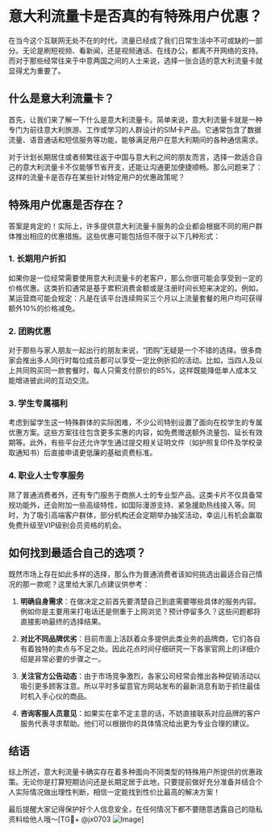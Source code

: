 # 意大利流量卡是否真的有特殊用户优惠？

在当今这个互联网无处不在的时代，流量已经成了我们日常生活中不可或缺的一部分。无论是刷短视频、看新闻，还是视频通话、在线办公，都离不开网络的支持。而对于那些经常往来于中意两国之间的人士来说，选择一张合适的意大利流量卡就显得尤为重要了。

## 什么是意大利流量卡？

首先，让我们来了解一下什么是意大利流量卡。简单来说，意大利流量卡就是一种专门为前往意大利旅游、工作或学习的人群设计的SIM卡产品。它通常包含了数据流量、语音通话和短信服务等功能，能够满足用户在意大利期间的各种通信需求。

对于计划长期居住或者频繁往返于中国与意大利之间的朋友而言，选择一款适合自己的意大利流量卡不仅能够节省开支，还能让沟通更加便捷顺畅。那么问题来了：这样的流量卡是否存在某些针对特定用户的优惠政策呢？

## 特殊用户优惠是否存在？

答案是肯定的！实际上，许多提供意大利流量卡服务的企业都会根据不同的用户群体推出相应的优惠措施。这些优惠可能包括但不限于以下几种形式：

### 1. 长期用户折扣

如果你是一位经常需要使用意大利流量卡的老客户，那么你很可能会享受到一定的价格优惠。这类折扣通常是基于累积消费金额或是注册时间长短来决定的。例如，某运营商可能会规定：凡是在该平台连续购买三个月以上流量套餐的用户均可获得额外10%的价格减免。

### 2. 团购优惠

对于那些与家人朋友一起出行的朋友来说，“团购”无疑是一个不错的选择。很多商家会推出多人同行时每位成员都可以享受一定比例折扣的活动。比如，当四人及以上共同购买同一款套餐时，每人只需支付原价的85%，这样既能降低单人成本又能增进彼此间的互动交流。

### 3. 学生专属福利

考虑到留学生这一特殊群体的实际困难，不少公司特别设置了面向在校学生的专属优惠方案。这些方案往往包含更多实惠的内容，如免费赠送额外流量包、延长有效期等。此外，有些平台还允许学生通过提交相关证明文件（如护照复印件及学校录取通知书）后直接申请更低廉的基础资费标准。

### 4. 职业人士专享服务

除了普通消费者外，还有专门服务于商旅人士的专业型产品。这类卡片不仅具备常规功能外，还会附加一些高级特性，如国际漫游支持、紧急援助热线接入等。同时，为了吸引高端客户群体，部分机构还会定期举办抽奖活动，幸运儿有机会赢取免费升级至VIP级别会员资格的机会。

## 如何找到最适合自己的选项？

既然市场上存在如此多样的选择，那么作为普通消费者该如何挑选出最适合自己情况的那一款呢？这里给大家几点建议供参考：

1. **明确自身需求**：在做决定之前首先要清楚自己到底需要哪些具体的服务内容。例如你是主要用来打电话还是侧重于上网浏览？预计停留多久？这些问题都将直接影响最终的选择结果。

2. **对比不同品牌优劣**：目前市面上活跃着众多提供此类业务的品牌商，它们各自有着独特的卖点与不足之处。因此花点时间仔细研究一下各家官网上的详细介绍是非常必要的步骤之一。

3. **关注官方公告动态**：由于市场竞争激烈，各家公司经常会推出各种促销活动以吸引更多顾客注意。所以平时多留意官方网站发布的最新消息有助于抓住最佳时机入手心仪的商品。

4. **咨询客服人员意见**：如果实在拿不定主意的话，不妨直接联系对应品牌的客户服务代表寻求帮助。他们可以根据你的具体情况给出更为专业合理的建议。

## 结语

综上所述，意大利流量卡确实存在着多种面向不同类型的特殊用户所提供的优惠政策。无论你是打算短期访问还是长期定居于此地，只要提前做好充分准备并结合个人实际情况做出理性判断，相信一定能找到性价比最高的解决方案！

最后提醒大家记得保护好个人信息安全，在任何情况下都不要随意透露自己的隐私资料给他人哦～[TG💪+ @jx0703 ![Image](https://github.com/user-attachments/assets/dbca1d08-cadb-493c-b0ec-ad6f7a83f270)]